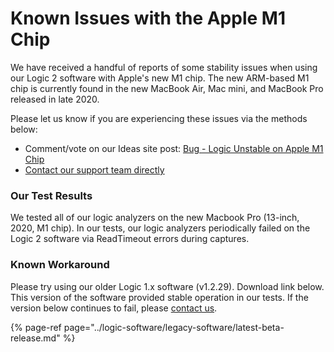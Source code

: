 # Known Issues with the Apple M1 Chip

We have received a handful of reports of some stability issues when using our Logic 2 software with Apple's new M1 chip. The new ARM-based M1 chip is currently found in the new MacBook Air, Mac mini, and MacBook Pro released in late 2020.

Please let us know if you are experiencing these issues via the methods below:

* Comment/vote on our Ideas site post: [Bug - Logic Unstable on Apple M1 Chip](https://ideas.saleae.com/b/feature-requests/bug-logic-unstable-on-macbook-m1/)
* [Contact our support team directly](https://contact.saleae.com/hc/en-us/requests/new)

### Our Test Results

We tested all of our logic analyzers on the new Macbook Pro \(13-inch, 2020, M1 chip\). In our tests, our logic analyzers periodically failed on the Logic 2 software via ReadTimeout errors during captures.

### Known Workaround

Please try using our older Logic 1.x software \(v1.2.29\). Download link below. This version of the software provided stable operation in our tests. If the version below continues to fail, please [contact us](https://contact.saleae.com/hc/en-us/requests/new).

{% page-ref page="../logic-software/legacy-software/latest-beta-release.md" %}





